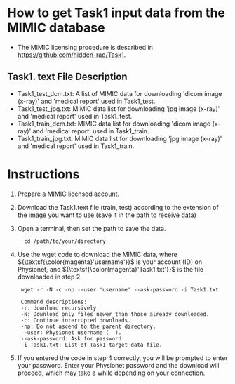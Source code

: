 # How to get Task1 input data from the MIMIC database

- The MIMIC licensing procedure is described in https://github.com/hidden-rad/Task1. 

## Task1. text File Description<br/>
- Task1_test_dcm.txt: A list of MIMIC data for downloading 'dicom image (x-ray)' and 'medical report' used in Task1_test.
- Task1_test_jpg.txt: MIMIC data list for downloading 'jpg image (x-ray)' and 'medical report' used in Task1_test.
- Task1_train_dcm.txt: MIMIC data list for downloading 'dicom image (x-ray)' and 'medical report' used in Task1_train.
- Task1_train_jpg.txt: MIMIC data list for downloading 'jpg image (x-ray)' and 'medical report' used in Task1_train.

# Instructions

1. Prepare a MIMIC licensed account.

2. Download the Task1.text file (train, test) according to the extension of the image you want to use (save it in the path to receive data)

3. Open a terminal, then set the path to save the data.
	>
		 cd /path/to/your/directory

4. Use the wget code to download the MIMIC data, where ${\textsf{\color{magenta}'username'}}$ is your account (ID) on Physionet, and ${\textsf{\color{magenta}'Task1.txt'}}$ is the file downloaded in step 2.

	>
		wget -r -N -c -np --user 'username' --ask-password -i Task1.txt
	
	> 
	
		Command descriptions:
		-r: download recursively.
		-N: Download only files newer than those already downloaded.
		-c: Continue interrupted downloads.
		-np: Do not ascend to the parent directory.
		--user: Physionet username (  ).
		--ask-password: Ask for password.
		-i Task1.txt: List of Task1 target data file.

5. If you entered the code in step 4 correctly, you will be prompted to enter your password. Enter your Physionet password and the download will proceed, which may take a while depending on your connection.

